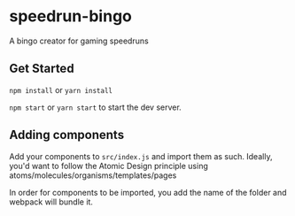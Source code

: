 # speedrun-bingo
A bingo creator for gaming speedruns

## Get Started
`npm install` or `yarn install`

`npm start` or `yarn start` to start the dev server.

## Adding components
Add your components to `src/index.js` and import them as such. Ideally, you'd want to follow the Atomic Design principle using atoms/molecules/organisms/templates/pages

In order for components to be imported, you add the name of the folder and webpack will bundle it.
